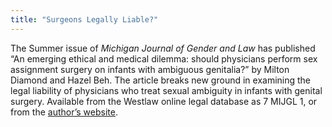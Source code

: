 ```yaml
---
title: "Surgeons Legally Liable?"
---
```


The Summer issue of _Michigan Journal of Gender and Law_ has published &#8220;An emerging ethical and medical dilemma: should physicians perform sex assignment surgery on infants with ambiguous genitalia?&#8221; by Milton Diamond and Hazel Beh. The article breaks new ground in examining the legal liability of physicians who treat sexual ambiguity in infants with genital surgery. Available from the Westlaw online legal database as 7 <span class="caps">MIJGL</span> 1, or from the [author&#8217;s website][1].

 [1]: http://www.hawaii.edu/PCSS/online_artcls/intersex/intersex00_00.html